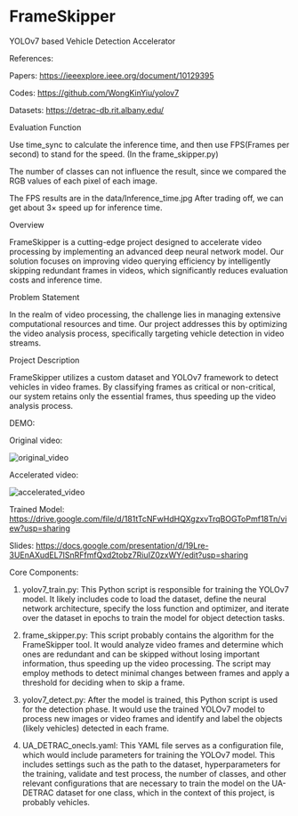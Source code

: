 # FrameSkipper

YOLOv7 based Vehicle Detection Accelerator

References: 

Papers: https://ieeexplore.ieee.org/document/10129395

Codes: https://github.com/WongKinYiu/yolov7

Datasets: https://detrac-db.rit.albany.edu/


Evaluation Function

Use time_sync to calculate the inference time, and then use FPS(Frames per second) to stand for the speed. (In the frame_skipper.py) 

The number of classes can not influence the result, since we compared the RGB values of each pixel of each image.

The FPS results are in the data/Inference_time.jpg After trading off, we can get about 3× speed up for inference time.

Overview

FrameSkipper is a cutting-edge project designed to accelerate video processing by implementing an advanced deep neural network model. Our solution focuses on improving video querying efficiency by intelligently skipping redundant frames in videos, which significantly reduces evaluation costs and inference time.


Problem Statement

In the realm of video processing, the challenge lies in managing extensive computational resources and time. Our project addresses this by optimizing the video analysis process, specifically targeting vehicle detection in video streams.


Project Description

FrameSkipper utilizes a custom dataset and YOLOv7 framework to detect vehicles in video frames. By classifying frames as critical or non-critical, our system retains only the essential frames, thus speeding up the video analysis process.


DEMO:

Original video:

![original_video](https://github.com/JackyTang0516/FrameSkipper/assets/111934442/9b001f40-3d82-4175-af40-cd895cc5e9e3)

Accelerated video:

![accelerated_video](https://github.com/JackyTang0516/FrameSkipper/assets/111934442/9d2ef4a8-2a47-4fdb-8f3b-fbe096bdbdab)

Trained Model: [https://drive.google.com/file/d/181tTcNFwHdHQXgzxvTrqBOGToPmf18Tn/view?usp=sharing
](https://drive.google.com/file/d/1MXDrJ5GPsyCM_mthDItrUNmaYjZH3DxE/view?usp=sharing)

Slides: https://docs.google.com/presentation/d/19Lre-3UEnAXudEL7ISnRFfmfQxd2tobz7RiuIZ0zxWY/edit?usp=sharing



Core Components:

1. yolov7_train.py: This Python script is responsible for training the YOLOv7 model. It likely includes code to load the dataset, define the neural network architecture, specify the loss function and optimizer, and iterate over the dataset in epochs to train the model for object detection tasks.

2. frame_skipper.py: This script probably contains the algorithm for the FrameSkipper tool. It would analyze video frames and determine which ones are redundant and can be skipped without losing important information, thus speeding up the video processing. The script may employ methods to detect minimal changes between frames and apply a threshold for deciding when to skip a frame.

3. yolov7_detect.py: After the model is trained, this Python script is used for the detection phase. It would use the trained YOLOv7 model to process new images or video frames and identify and label the objects (likely vehicles) detected in each frame.

4. UA_DETRAC_onecls.yaml: This YAML file serves as a configuration file, which would include parameters for training the YOLOv7 model. This includes settings such as the path to the dataset, hyperparameters for the training, validate and test process, the number of classes, and other relevant configurations that are necessary to train the model on the UA-DETRAC dataset for one class, which in the context of this project, is probably vehicles.


